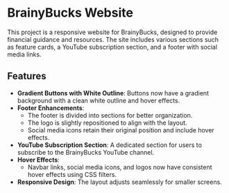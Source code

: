 # BrainyBucks Website

This project is a responsive website for BrainyBucks, designed to provide financial guidance and resources. The site includes various sections such as feature cards, a YouTube subscription section, and a footer with social media links.

## Features
- **Gradient Buttons with White Outline**: Buttons now have a gradient background with a clean white outline and hover effects.
- **Footer Enhancements**:
  - The footer is divided into sections for better organization.
  - The logo is slightly repositioned to align with the layout.
  - Social media icons retain their original position and include hover effects.
- **YouTube Subscription Section**: A dedicated section for users to subscribe to the BrainyBucks YouTube channel.
- **Hover Effects**:
  - Navbar links, social media icons, and logos now have consistent hover effects using CSS filters.
- **Responsive Design**: The layout adjusts seamlessly for smaller screens.
